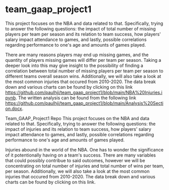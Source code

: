 # team_gaap_project1

  This project focuses on the NBA and data related to that. Specifically, trying to answer the following questions: the impact of total number of missing players per team per season and its relation to team success, how players' salary impact attendance to games, and lastly, possible correlations regarding performance to one's age and amounts of games played. 
  
   
   There are many reasons players may end up missing games, and the quantity of players missing games will differ per team per season. Taking a deeper look into this may give insight to the possibility of finding a correlation between total number of missing players per team per season to different teams overall season wins. Additionally, we will also take a look at the most common injuries that occured from 2010-2020. The data break down and various charts can be found by clicking on this link https://github.com/paulhji/team_gaap_project1/blob/main/NBA%20Injuries.ipynb. The written analysis can be found from the following link https://github.com/paulhji/team_gaap_project1/blob/main/Analysis%20Section.docx.

Team_GAAP_Project1 Repo
  This project focuses on the NBA and data related to that. Specifically, trying to answer the following questions: the impact of injuries and its relation to team success, how players' salary impact attendance to games, and lastly, possible correlations regarding performance to one's age and amounts of games played. 
  
  Injuries abound in the world of the NBA. One has to wonder the significance of it potentionally having on a team's success. There are many variables that could possibly contribue to said outcomes, however we will be concentrating on total number of injuries and total number of wins per team, per season. Additionally, we will also take a look at the most common injuries that occured from 2010-2020. The data break down and various charts can be found by clicking on this link.

